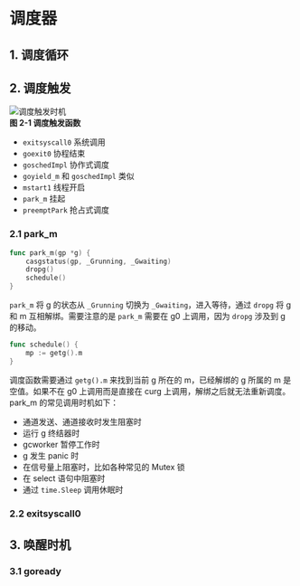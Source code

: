 # 调度器
## 1. 调度循环
## 2. 调度触发
![调度触发时机](Pasted%20image%2020230801111252.png)  
**图 2-1 调度触发函数**  
- `exitsyscall0` 系统调用
- `goexit0` 协程结束
- `goschedImpl` 协作式调度
- `goyield_m` 和 `goschedImpl` 类似
- `mstart1` 线程开启
- `park_m` 挂起
- `preemptPark` 抢占式调度
### 2.1 park_m
```go
func park_m(gp *g) {
	casgstatus(gp, _Grunning, _Gwaiting)  
	dropg()  
	schedule()  
}
```
`park_m` 将 g 的状态从 `_Grunning` 切换为 `_Gwaiting`，进入等待，通过 `dropg` 将 g 和 m 互相解绑。需要注意的是 `park_m` 需要在 g0 上调用，因为 `dropg` 涉及到 g 的移动。
```go
func schedule() {
	mp := getg().m
}
```
调度函数需要通过 `getg().m` 来找到当前 g 所在的 m，已经解绑的 g 所属的 m 是空值。如果不在 g0 上调用而是直接在 curg 上调用，解绑之后就无法重新调度。
park_m 的常见调用时机如下：
- 通道发送、通道接收时发生阻塞时
- 运行 g 终结器时
- gcworker 暂停工作时
- g 发生 panic 时
- 在信号量上阻塞时，比如各种常见的 Mutex 锁
- 在 select 语句中阻塞时
- 通过 `time.Sleep` 调用休眠时
### 2.2 exitsyscall0

## 3. 唤醒时机
### 3.1 goready